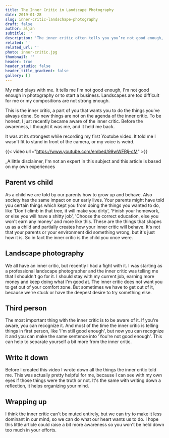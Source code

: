```yaml
---
title: The Inner Critic in Landscape Photography
date: 2019-01-28
slug: inner-critic-landschape-photography
draft: false
author: aljan
subtitle: ''
description: 'The inner critic often tells you you’re not good enough, but it’s crucial to be aware of this voice. Recognizing the critic can help you pursue your dreams without holding yourself back.'
related: ''
related_url: ''
photo: inner-critic.jpg
thumbnail: ''
header: true
header_studio: false
header_title_gradient: false
gallery: []
---
```


My mind plays with me. It tells me I'm not good enough, I'm not good enough in photography or to start a business. Landscapes are too difficult for me or my compositions are not strong enough.

This is the inner critic, a part of you that wants you to do the things you've always done. So new things are not on the agenda of the inner critic. To be honest, I just recently became aware of the inner critic. Before the awareness, I thought it was me, and it held me back.

It was at its strongest while recording my first Youtube video. It told me I wasn't fit to stand in front of the camera, or my voice is weird.

{{< video url="https://www.youtube.com/embed/99wWFRlj-cM" >}}

_A little disclaimer, I'm not an expert in this subject and this article is based on my own experiences

## Parent vs child

As a child we are told by our parents how to grow up and behave. Also society has the same impact on our early lives. Your parents might have told you certain things which kept you from doing the things you wanted to do, like 'Don't climb in that tree, it will make you dirty', 'Finish your homework, or else you will have a shitty job', 'Choose the correct education, else you won't earn any money' and more like this. These are the things that shapes us as a child and partially creates how your inner critic will behave. It's not that your parents or your environment did something wrong, but it's just how it is. So in fact the inner critic is the child you once were.

## Landscape photography

We all have an inner critic, but recently I had a fight with it. I was starting as a professional landscape photographer and the inner critic was telling me that I shouldn't go for it. I should stay with my current job, earning more money and keep doing what I'm good at. The inner critic does not want you to get out of your comfort zone. But sometimes we have to get out of it, because we're stuck or have the deepest desire to try something else.

## Third person

The most important thing with the inner critic is to be aware of it. If you're aware, you can recognize it. And most of the time the inner critic is telling things in first person, like 'I'm still good enough', but now you can recognize it and you can make the same sentence into 'You're not good enough'. This can help to separate yourself a bit more from the inner critic.

## Write it down

Before I created this video I wrote down all the things the inner critic told me. This was actually pretty helpful for me, because I can see with my own eyes if those things were the truth or not. It's the same with writing down a reflection, it helps organizing your mind.

## Wrapping up

I think the inner critic can't be muted entirely, but we can try to make it less dominant in our mind, so we can do what our heart wants us to do. I hope this little article could raise a bit more awareness so you won't be held down too much in your efforts.